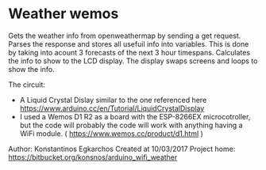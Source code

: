 # Weather wemos #

Gets the weather info from openweathermap by sending a get request.
Parses the response and stores all usefuil info into variables.
This is done by taking into acount 3 forecasts of the next 3 hour timespans.
Calculates the info to show to the LCD display.
The display swaps screens and loops to show the info.

The circuit:
* A Liquid Crystal Dislay similar to the one referenced here https://www.arduino.cc/en/Tutorial/LiquidCrystalDisplay
* I used a Wemos D1 R2 as a board with the ESP-8266EX microcotroller, 
  but the code will probably the code will work with anything having a WiFi module. ( https://www.wemos.cc/product/d1.html )

Author: Konstantinos Egkarchos
Created at 10/03/2017
Project home: https://bitbucket.org/konsnos/arduino_wifi_weather